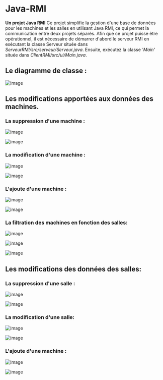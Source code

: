 # Java-RMI
**Un projet Java RMI**
Ce projet simplifie la gestion d'une base de données pour les machines et les salles en utilisant Java RMI, 
ce qui permet la communication entre deux projets séparés.
Afin que ce projet puisse être opérationnel, il est nécessaire de démarrer d'abord le serveur RMI en exécutant la 
classe Serveur située dans *ServeurRMI/src/serveur/Serveur.java*.
Ensuite, exécutez la classe *'Main'* située dans *ClientRMI/src/ui/Main.java*.
## Le diagramme de classe :

![image](https://github.com/adnan-khadija/Java-RMI/assets/147508009/6cafb8c5-31e4-46db-be00-0e3f7d69cd30)

## Les modifications apportées aux données des machines.

### La suppression d'une machine :

![image](https://github.com/adnan-khadija/Java-RMI/assets/147508009/30b8c6c1-df8b-45f5-8ded-ce1ddc4d4b71)

![image](https://github.com/adnan-khadija/Java-RMI/assets/147508009/72c35fdf-52f2-450f-8436-eef889d4038c)

### La modification d'une machine :
![image](https://github.com/adnan-khadija/Java-RMI/assets/147508009/22f0842c-80b1-4694-8146-0020db458830)

![image](https://github.com/adnan-khadija/Java-RMI/assets/147508009/69fd7d19-aafe-4e8d-8692-5aadee4a0cb5)

### L'ajoute d'une machine :

![image](https://github.com/adnan-khadija/Java-RMI/assets/147508009/46b1472d-50c0-4620-bb4b-f94d8881e777)

![image](https://github.com/adnan-khadija/Java-RMI/assets/147508009/da8f45ee-2b3e-4d30-85ea-a4335b28b753)

### La filtration des machines en fonction des salles:
![image](https://github.com/adnan-khadija/Java-RMI/assets/147508009/6bb7030f-59cf-4944-8254-c96b6bbc462c)

![image](https://github.com/adnan-khadija/Java-RMI/assets/147508009/4cf4e21f-e167-4974-80d5-68bbb2cc5c75)

![image](https://github.com/adnan-khadija/Java-RMI/assets/147508009/0bbc562b-125f-421a-ba2f-f68721ece9e3)

## Les modifications des données des salles:

### La suppression d'une salle :

![image](https://github.com/adnan-khadija/Java-RMI/assets/147508009/1b6e6b83-6dc3-46f2-9771-542344fe474b)

![image](https://github.com/adnan-khadija/Java-RMI/assets/147508009/cb729c73-7a5a-4382-a024-1eb5b6f80db3)

### La modification d'une salle:

![image](https://github.com/adnan-khadija/Java-RMI/assets/147508009/2b691b85-70cc-4dd8-88ae-daf2d3e7cb28)

![image](https://github.com/adnan-khadija/Java-RMI/assets/147508009/b38dc5a2-8f6f-48b0-8b89-eda70f72cdc7)

### L'ajoute d'une machine :

![image](https://github.com/adnan-khadija/Java-RMI/assets/147508009/67e751af-cf66-450d-86f1-2b8a225051bc)

![image](https://github.com/adnan-khadija/Java-RMI/assets/147508009/f132f605-3420-4fc1-802c-5bf356069c81)













